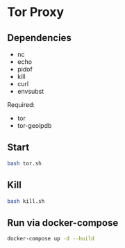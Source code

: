 # Tor Proxy

## Dependencies
- nc
- echo
- pidof
- kill
- curl
- envsubst

Required:
- tor
- tor-geoipdb


## Start
```bash
bash tor.sh
```

## Kill
```bash
bash kill.sh
```

## Run via docker-compose
```bash
docker-compose up -d --build
```